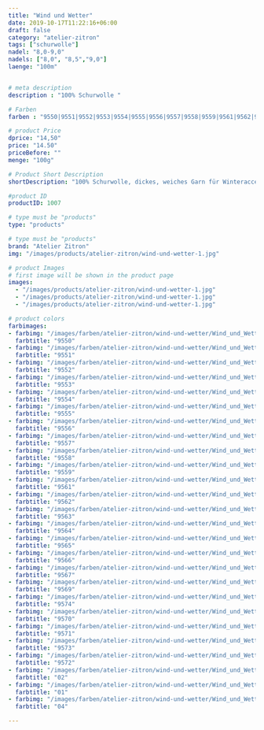 ```yaml
---
title: "Wind und Wetter"
date: 2019-10-17T11:22:16+06:00
draft: false
category: "atelier-zitron"
tags: ["schurwolle"]	
nadel: "8,0-9,0" 
nadels: ["8,0", "8,5","9,0"] 
laenge: "100m"	


# meta description
description : "100% Schurwolle "

# Farben
farben : "9550|9551|9552|9553|9554|9555|9556|9557|9558|9559|9561|9562|9563|9564|9565|9566|9567|9569|9574|9570|9571|9573|9572"

# product Price
dprice: "14,50"
price: "14.50"
priceBefore: ""
menge: "100g"

# Product Short Description
shortDescription: "100% Schurwolle, dickes, weiches Garn für Winteraccessoires"

#product ID
productID: 1007

# type must be "products"
type: "products"

# type must be "products"
brand: "Atelier Zitron"
img: "/images/products/atelier-zitron/wind-und-wetter-1.jpg"    

# product Images
# first image will be shown in the product page
images:
  - "/images/products/atelier-zitron/wind-und-wetter-1.jpg"
  - "/images/products/atelier-zitron/wind-und-wetter-1.jpg"
  - "/images/products/atelier-zitron/wind-und-wetter-1.jpg"

# product colors
farbimages:
- farbimg: "/images/farben/atelier-zitron/wind-und-wetter/Wind_und_Wetter_5362_9550_1.jpg"	
  farbtitle: "9550"
- farbimg: "/images/farben/atelier-zitron/wind-und-wetter/Wind_und_Wetter_5363_9551_1.jpg"	
  farbtitle: "9551"
- farbimg: "/images/farben/atelier-zitron/wind-und-wetter/Wind_und_Wetter_5364_9552_1.jpg"	
  farbtitle: "9552"
- farbimg: "/images/farben/atelier-zitron/wind-und-wetter/Wind_und_Wetter_5365_9553_1.jpg"	
  farbtitle: "9553"
- farbimg: "/images/farben/atelier-zitron/wind-und-wetter/Wind_und_Wetter_5366_9554_1.jpg"	
  farbtitle: "9554"
- farbimg: "/images/farben/atelier-zitron/wind-und-wetter/Wind_und_Wetter_5367_9555_1.jpg"	
  farbtitle: "9555"
- farbimg: "/images/farben/atelier-zitron/wind-und-wetter/Wind_und_Wetter_5368_9556_1.jpg"	
  farbtitle: "9556"
- farbimg: "/images/farben/atelier-zitron/wind-und-wetter/Wind_und_Wetter_5369_9557_1.jpg"	
  farbtitle: "9557"
- farbimg: "/images/farben/atelier-zitron/wind-und-wetter/Wind_und_Wetter_5370_9558_1.jpg"	
  farbtitle: "9558"
- farbimg: "/images/farben/atelier-zitron/wind-und-wetter/Wind_und_Wetter_5371_9559_1.jpg"	
  farbtitle: "9559"
- farbimg: "/images/farben/atelier-zitron/wind-und-wetter/Wind_und_Wetter_5373_9561_1.jpg"	
  farbtitle: "9561"
- farbimg: "/images/farben/atelier-zitron/wind-und-wetter/Wind_und_Wetter_5374_9562_1.jpg"	
  farbtitle: "9562"
- farbimg: "/images/farben/atelier-zitron/wind-und-wetter/Wind_und_Wetter_5375_9563_1.jpg"	
  farbtitle: "9563"
- farbimg: "/images/farben/atelier-zitron/wind-und-wetter/Wind_und_Wetter_5376_9564_1.jpg"	
  farbtitle: "9564"
- farbimg: "/images/farben/atelier-zitron/wind-und-wetter/Wind_und_Wetter_5377_9565_1.jpg"	
  farbtitle: "9565"
- farbimg: "/images/farben/atelier-zitron/wind-und-wetter/Wind_und_Wetter_5378_9566_1.jpg"	
  farbtitle: "9566"
- farbimg: "/images/farben/atelier-zitron/wind-und-wetter/Wind_und_Wetter_5379_9567_1.jpg"	
  farbtitle: "9567"
- farbimg: "/images/farben/atelier-zitron/wind-und-wetter/Wind_und_Wetter_5381_9569_1.jpg"	
  farbtitle: "9569"
- farbimg: "/images/farben/atelier-zitron/wind-und-wetter/Wind_und_Wetter_5506_9574_1.jpg"	
  farbtitle: "9574"
- farbimg: "/images/farben/atelier-zitron/wind-und-wetter/Wind_und_Wetter_5509_9570_1.jpg"	
  farbtitle: "9570"
- farbimg: "/images/farben/atelier-zitron/wind-und-wetter/Wind_und_Wetter_5510_9571_1.jpg"	
  farbtitle: "9571"
- farbimg: "/images/farben/atelier-zitron/wind-und-wetter/Wind_und_Wetter_5512_9573_1.jpg"	
  farbtitle: "9573"
- farbimg: "/images/farben/atelier-zitron/wind-und-wetter/Wind_und_Wetter_5514_9572_1.jpg"	
  farbtitle: "9572"
- farbimg: "/images/farben/atelier-zitron/wind-und-wetter/Wind_und_Wetter_7294_02_1.jpg"	
  farbtitle: "02"
- farbimg: "/images/farben/atelier-zitron/wind-und-wetter/Wind_und_Wetter_7298_01_1.jpg"	
  farbtitle: "01"
- farbimg: "/images/farben/atelier-zitron/wind-und-wetter/Wind_und_Wetter_7299_04_1.jpg"	
  farbtitle: "04"

---
```



